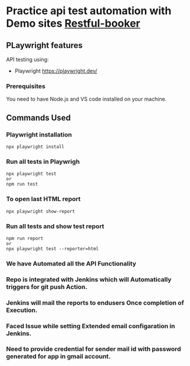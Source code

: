 <h1>
  Practice api test automation with Demo sites <a href="https://restful-booker.herokuapp.com/apidoc/index.html">Restful-booker</a>
</h1>

## PLaywright features
API testing using:

- Playwright https://playwright.dev/

### Prerequisites
You need to have Node.js and VS code installed on your machine.
## Commands Used

### Playwright installation

```shell
npx playwright install
```

### Run all tests in Playwrigh
```shell
npx playwright test 
or
npm run test
```
### To open last HTML report
```shell
npx playwright show-report
```
### Run all tests and show test report
```shell
npm run report
or
npx playwright test --reporter=html
```


### We have Automated all the API Functionality
###
###
###
###

### Repo is integrated with Jenkins which will Automatically triggers for git push Action.
### Jenkins will mail the reports to endusers Once completion of Execution.

### Faced Issue while setting Extended email configaration in Jenkins.
### Need to provide credential for sender mail id with password generated for app in gmail account.